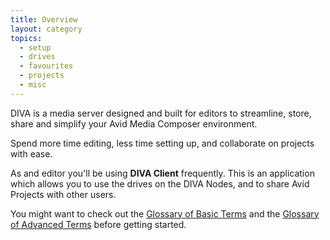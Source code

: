 ```yaml
---
title: Overview
layout: category
topics:
  - setup
  - drives
  - favourites
  - projects
  - misc
---
```


DIVA is a media server designed and built for editors to streamline, store, share and simplify your Avid Media Composer environment.

Spend more time editing, less time setting up, and collaborate on projects with ease.

As and editor you'll be using <strong>DIVA Client</strong> frequently.
This is an application which allows you to use the drives on the DIVA Nodes, and to share Avid Projects with other users.

You might want to check out the [Glossary of Basic Terms](/v2/articles/glossary-basic.html) and the [Glossary of Advanced Terms](/v2/articles/glossary-advanced.html) before getting started.
